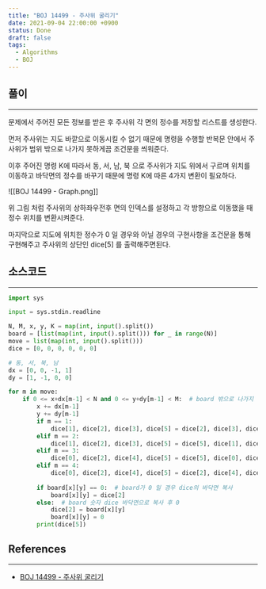 ```yaml
---
title: "BOJ 14499 - 주사위 굴리기"
date: 2021-09-04 22:00:00 +0900
status: Done
draft: false
tags:
  - Algorithms
  - BOJ
---
```

## 풀이
---
문제에서 주어진 모든 정보를 받은 후 주사위 각 면의 정수를 저장할 리스트를 생성한다.

먼저 주사위는 지도 바깥으로 이동시킬 수 없기 때문에 명령을 수행할 반복문 안에서 주사위가 범위 밖으로 나가지 못하게끔 조건문을 씌워준다.

이후 주어진 명령 K에 따라서 동, 서, 남, 북 으로 주사위가 지도 위에서 구르며 위치를 이동하고 바닥면의 정수를 바꾸기 때문에 명령 K에 따른 4가지 변환이 필요하다.

![[BOJ 14499 - Graph.png]]

위 그림 처럼 주사위의 상하좌우전후 면의 인덱스를 설정하고 각 방향으로 이동했을 때 정수 위치를 변환시켜준다.

마지막으로 지도에 위치한 정수가 0 일 경우와 아닐 경우의 구현사항을 조건문을 통해 구현해주고 주사위의 상단인 dice\[5\] 를 출력해주면된다.

## 소스코드
---
```python
import sys

input = sys.stdin.readline

N, M, x, y, K = map(int, input().split())
board = [list(map(int, input().split())) for _ in range(N)]
move = list(map(int, input().split()))
dice = [0, 0, 0, 0, 0, 0]

# 동, 서, 북, 남
dx = [0, 0, -1, 1]
dy = [1, -1, 0, 0]

for m in move:
    if 0 <= x+dx[m-1] < N and 0 <= y+dy[m-1] < M:  # board 밖으로 나가지 않을 경우
        x += dx[m-1]
        y += dy[m-1]
        if m == 1:
            dice[1], dice[2], dice[3], dice[5] = dice[2], dice[3], dice[5], dice[1]
        elif m == 2:
            dice[1], dice[2], dice[3], dice[5] = dice[5], dice[1], dice[2], dice[3]
        elif m == 3:
            dice[0], dice[2], dice[4], dice[5] = dice[5], dice[0], dice[2], dice[4]
        elif m == 4:
            dice[0], dice[2], dice[4], dice[5] = dice[2], dice[4], dice[5], dice[0]
        
        if board[x][y] == 0:  # board가 0 일 경우 dice의 바닥면 복사
            board[x][y] = dice[2]
        else:  # board 숫자 dice 바닥면으로 복사 후 0
            dice[2] = board[x][y]
            board[x][y] = 0
        print(dice[5])
```

## References
---
- [BOJ 14499 - 주사위 굴리기](https://www.acmicpc.net/problem/14499)
